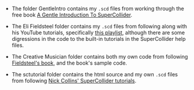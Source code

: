 - The folder GentleIntro contains my `.scd` files from working through the free book [A Gentle Introduction To SuperCollider](https://ccrma.stanford.edu/~ruviaro/texts/A_Gentle_Introduction_To_SuperCollider.pdf).  
 

- The Eli Fieldsteel folder contains my `.scd` files from following along with his YouTube tutorials, specifically [this playlist](https://youtube.com/playlist?list=PLPYzvS8A_rTaNDweXe6PX4CXSGq4iEWYC&si=QhLcBw_yxaBzIjsM), although there are some digressions in the code to the built-in tutorials in the SuperCollider help files.  

- The Creative Musician folder contains both my own code from following [Fieldsteel's book](https://doi.org/10.1093/oso/9780197616994.001.0001), and the book's sample code.  

- The sctutorial folder contains the html source and my own `.scd` files from following [Nick Collins' SuperCollider tutorials](https://composerprogrammer.com/teaching/supercollider/sctutorial/tutorial.html).  
